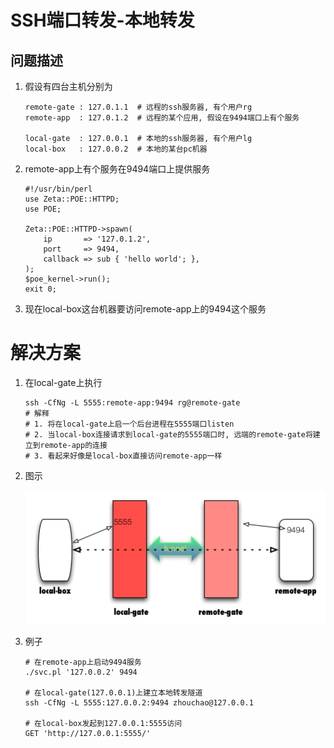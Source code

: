 # SSH端口转发-本地转发

## 问题描述
1. 假设有四台主机分别为

   ```
   remote-gate : 127.0.1.1  # 远程的ssh服务器, 有个用户rg
   remote-app  : 127.0.1.2  # 远程的某个应用, 假设在9494端口上有个服务
   
   local-gate  : 127.0.0.1  # 本地的ssh服务器, 有个用户lg
   local-box   : 127.0.0.2  # 本地的某台pc机器
   ```
2. remote-app上有个服务在9494端口上提供服务

   ```
   #!/usr/bin/perl
   use Zeta::POE::HTTPD;
   use POE;

   Zeta::POE::HTTPD->spawn( 
       ip       => '127.0.1.2',
       port     => 9494, 
       callback => sub { 'hello world'; },
   );
   $poe_kernel->run();
   exit 0;
   ```
3. 现在local-box这台机器要访问remote-app上的9494这个服务

# 解决方案
1. 在local-gate上执行

   ```
   ssh -CfNg -L 5555:remote-app:9494 rg@remote-gate
   # 解释
   # 1. 将在local-gate上启一个后台进程在5555端口listen
   # 2. 当local-box连接请求到local-gate的5555端口时, 远端的remote-gate将建立到remote-app的连接
   # 3. 看起来好像是local-box直接访问remote-app一样
   ```
2. 图示

   ![local-box---->local-gate:5555===隧道====remote-gate----->remote-app:9494](images/local_proxy.png)
3. 例子
   
   ```
   # 在remote-app上启动9494服务
   ./svc.pl '127.0.0.2' 9494

   # 在local-gate(127.0.0.1)上建立本地转发隧道
   ssh -CfNg -L 5555:127.0.0.2:9494 zhouchao@127.0.0.1

   # 在local-box发起到127.0.0.1:5555访问
   GET 'http://127.0.0.1:5555/' 
   ```

